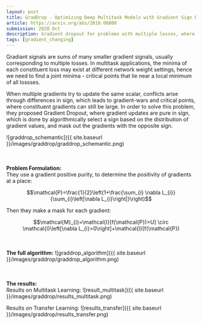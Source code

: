 ```yaml
---
layout: post
title: GradDrop - Optimizing Deep Multitask Models with Gradient Sign Dropout
article: https://arxiv.org/abs/2010.06808
submission: 2020 Oct
description: Gradient dropout for problems with multiple losses, where they demand, that all gradient updates are pure in sign, with dropping out gradients of the other sign.
tags: [gradient_changing]
---
```


Gradiant signals are sums of many smaller gradient signals, usually corresponding to multiple losses. 
In multitask applications, the minima of each constituent loss may exist at different network weight settings, hence we need to find a joint minima - critical points that lie near a local minimum of all lossses.

When multiple gradients try to update the same scalar, conflicts arise through differences in sign, which leads to gradient-wars and critical points, where constituent gradients can still be large.
In order to solve this problem, they proposed Gradient Dropout, where gradient updates are pure in sign, which is done by algorithmically select a sign based on the distribution of gradient values, and mask out the gradients with the opposite sign.

![graddrop_schemantic]({{ site.baseurl }}/images/graddrop/graddrop_schemantic.png)

<br/><br/>
<strong>Problem Formulation:</strong>  
They use a gradient positive purity, to determine the positivity of gradients at a place:
<p align=center>$$\mathcal{P}=\frac{1}{2}\left(1+\frac{\sum_{i} \nabla L_{i}}{\sum_{i}\left|\nabla L_{i}\right|}\right)$$</p>

Then they make a mask for each gradient: 
<p align=center>$$\mathcal{M}_{i}=\mathcal{I}[f(\mathcal{P})>U] \circ \mathcal{I}\left[\nabla L_{i}>0\right]+\mathcal{I}[f(\mathcal{P})<U] \circ \mathcal{I}\left[\nabla L_{i}<0\right]$$</p>

<br/><br/>
<strong>The full algorithm:</strong>
![graddrop_algorithm]({{ site.baseurl }}/images/graddrop/graddrop_algorithm.png)

<br/><br/>
<strong>The results:</strong>  
Results on Multitask Learning: 
![result_multitask]({{ site.baseurl }}/images/graddrop/results_multitask.png)

Results on Transfer Learning:
![results_transfer]({{ site.baseurl }}/images/graddrop/results_transfer.png)
